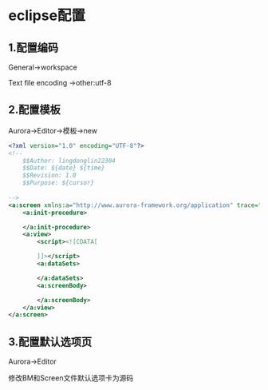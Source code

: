 # eclipse配置

## 1.配置编码

General->workspace

Text file encoding ->other:utf-8

## 2.配置模板

Aurora->Editor->模板->new

```xml
<?xml version="1.0" encoding="UTF-8"?>
<!--
    $$Author: lingdonglin22304
    $$Date: ${date} ${time}  
    $$Revision: 1.0  
    $$Purpose: ${cursor}
		
-->
<a:screen xmlns:a="http://www.aurora-framework.org/application" trace="true">
    <a:init-procedure>

    </a:init-procedure>
    <a:view>
        <script><![CDATA[

		]]></script>
        <a:dataSets>

        </a:dataSets>
        <a:screenBody>

        </a:screenBody>
    </a:view>
</a:screen>
```



## 3.配置默认选项页

Aurora->Editor

修改BM和Screen文件默认选项卡为源码